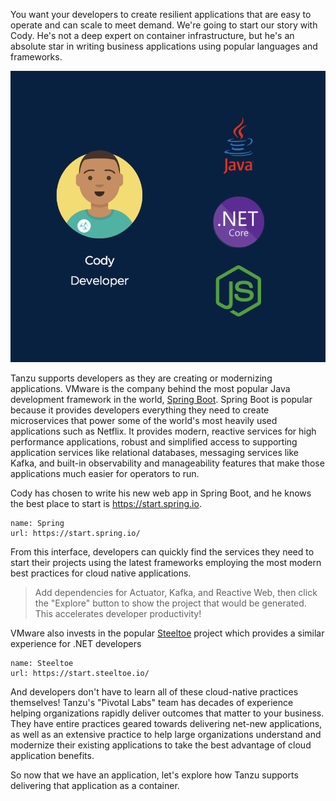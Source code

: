 You want your developers to create resilient applications that are easy to operate and can scale to meet demand. We're going to start our story with Cody. He's not a deep expert on container infrastructure, but he's an absolute star in writing business applications using popular languages and frameworks.

![Cody Languages](images/cody-languages.png)

Tanzu supports developers as they are creating   or modernizing applications.  VMware is the company behind the most popular Java development framework in the world, [Spring Boot](https://spring.io/).  Spring Boot is popular because it provides developers everything they need to create microservices that power some of the world's most heavily used applications such as Netflix.  It provides modern, reactive services for high performance applications, robust and simplified access to supporting application services like relational databases, messaging services like Kafka, and built-in observability and manageability features that make those applications much easier for operators to run.

Cody has chosen to write his new web app in Spring Boot, and he knows the best place to start is https://start.spring.io.

```dashboard:create-dashboard
name: Spring
url: https://start.spring.io/
```

From this interface, developers can quickly find the services they need to start their projects using the latest frameworks employing the most modern best practices for cloud native applications.

> Add dependencies for Actuator, Kafka, and Reactive Web, then click the "Explore" button to show the project that would be generated.  This accelerates developer productivity!

VMware also invests in the popular [Steeltoe](https://steeltoe.io) project which provides a similar experience for .NET developers

```dashboard:create-dashboard
name: Steeltoe
url: https://start.steeltoe.io/
```

And developers don't have to learn all of these cloud-native practices themselves!  Tanzu's "Pivotal Labs" team has decades of experience helping organizations rapidly deliver outcomes that matter to your business.  They have entire practices geared towards delivering net-new applications, as well as an extensive practice to help large organizations understand and modernize their existing applications to take the best advantage of cloud application benefits.

So now that we have an application, let's explore how Tanzu supports delivering that application as a container.